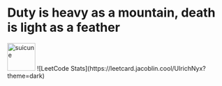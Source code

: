 # Duty is heavy as a mountain, death is light as a feather
  <img alt="suicune" title="suicune" src="https://64.media.tumblr.com/9e501ee6984a28f60f5dc244606548e0/tumblr_n9rijb2Un21r7tm2fo1_500.gif" style="width: 64px; height: 64px;"/>
![LeetCode Stats](https://leetcard.jacoblin.cool/UlrichNyx?theme=dark)


<!-- Social badges section -->
<!-- Badges with custom icons - https://github.com/DenverCoder1/custom-icon-badges -->
<!-- View counter - https://github.com/DenverCoder1/Simple-View-Counter -->

<!--
**UlrichNyx/ulrichnyx** is a ✨ _special_ ✨ repository because its `README.md` (this file) appears on your GitHub profile.

Here are some ideas to get you started:
![GitHub Streak](https://github-readme-streak-stats.herokuapp.com/?user=ulrichnyx&theme=dark)

![Top Languages](https://github-readme-stats.vercel.app/api/top-langs/?username=ulrichnyx&layout=compact&theme=dark)

<p align="center">
  <a href="https://www.youtube.com/@ulrichnyx">
    <img  alt="youtube subscribers" title="Subscribe to my YouTube channel" src="https://freshidea.com/jonah/app/youtube-stats-badges/subscribers-badge.php"/></a>
  <a href="https://www.youtube.com/@ulrichnyx">
    <img alt="youtube views" title="YouTube views" src="https://freshidea.com/jonah/app/youtube-stats-badges/view-count-badge.php"/></a> 
  <a href="https://github.com/UlrichNyx?tab=repositories&sort=stargazers">
    <img alt="total stars" title="Total stars on GitHub" src="https://custom-icon-badges.demolab.com/github/stars/DenverCoder1?color=55960c&style=for-the-badge&labelColor=488207&logo=star"/></a>
  <a href="https://github.com/UlrichNyx?tab=followers">
    <img alt="followers" title="Follow me on Github" src="https://custom-icon-badges.demolab.com/github/followers/DenverCoder1?color=236ad3&labelColor=1155ba&style=for-the-badge&logo=person-add&label=Follow&logoColor=white"/></a>
  <a href="https://www.twitch.tv/ulrichnyx">
    <img alt="views" title="GitHub profile views" src="https://freshidea.com/jonah/app/DenverCoder1-profile-views"/></a>
</p>

- 🔭 I’m currently working on ...
- 🌱 I’m currently learning ...
- 👯 I’m looking to collaborate on ...
- 🤔 I’m looking for help with ...
- 💬 Ask me about ...
- 📫 How to reach me: ...
- 😄 Pronouns: ...
- ⚡ Fun fact: ...
-->
